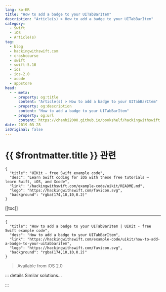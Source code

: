 ```yaml
---
lang: ko-KR
title: "How to add a badge to your UITabBarItem"
description: "Article(s) > How to add a badge to your UITabBarItem"
category:
  - Swift
  - iOS
  - Article(s)
tag: 
  - blog
  - hackingwithswift.com
  - crashcourse
  - swift
  - swift-5.10
  - ios
  - ios-2.0
  - xcode
  - appstore
head:
  - - meta:
    - property: og:title
      content: "Article(s) > How to add a badge to your UITabBarItem"
    - property: og:description
      content: "How to add a badge to your UITabBarItem"
    - property: og:url
      content: https://chanhi2000.github.io/bookshelf/hackingwithswift.com/example-code/uikit/how-to-add-a-badge-to-your-uitabbaritem.html
date: 2019-03-28
isOriginal: false
---
```


# {{ $frontmatter.title }} 관련

```component VPCard
{
  "title": "UIKit - free Swift example code",
  "desc": "Learn Swift coding for iOS with these free tutorials – learn Swift, iOS, and Xcode",
  "link": "/hackingwithswift.com/example-code/uikit/README.md",
  "logo": "https://hackingwithswift.com/favicon.svg",
  "background": "rgba(174,10,10,0.2)"
}
```

[[toc]]

---

```component VPCard
{
  "title": "How to add a badge to your UITabBarItem | UIKit - free Swift example code",
  "desc": "How to add a badge to your UITabBarItem",
  "link": "https://hackingwithswift.com/example-code/uikit/how-to-add-a-badge-to-your-uitabbaritem",
  "logo": "https://hackingwithswift.com/favicon.svg",
  "background": "rgba(174,10,10,0.2)"
}
```

> Available from iOS 2.0

<!-- TODO: 작성 -->

<!--
You can put a badge over any of your tab bar items, and doing so is a great way to encourage users to activate the tab to see what information you want to show them.

Even better, these badges can be anything you want - you can use a number if you like, but you can also use short words like “NEW” or even ASCII symbols like a star.

To try it out, add this code to any view controller that’s inside a tab bar controller:

```swift
tabBarItem.badgeValue = "NEW"
```

-->

::: details Similar solutions…

<!--
/quick-start/swiftui/how-to-add-a-badge-to-tabview-items-and-list-rows">How to add a badge to TabView items and List rows 
/example-code/system/how-to-run-code-when-your-app-is-terminated">How to run code when your app is terminated 
/example-code/uikit/how-to-localize-your-ios-app">How to localize your iOS app 
/example-code/uikit/how-to-change-your-app-icon-dynamically-with-setalternateiconname">How to change your app icon dynamically with setAlternateIconName() 
/example-code/uikit/how-to-create-live-playgrounds-in-xcode">How to create live playgrounds in Xcode</a>
-->

:::

